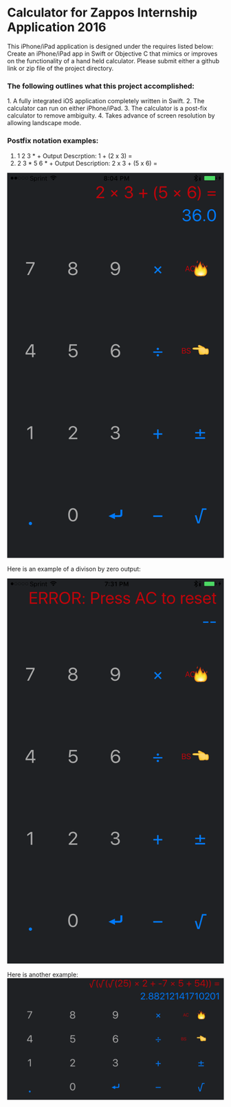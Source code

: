 <h1>Calculator for Zappos Internship Application 2016</h1>
This iPhone/iPad application is designed under the requires listed below:
Create an iPhone/iPad app in Swift or Objective C that mimics or improves on the functionality of a hand held calculator. Please submit either a github link or zip file of the project directory.

<h3>The following outlines what this project accomplished:</h3>
  1. A fully integrated iOS application completely written in Swift.
  2. The calculator can run on either iPhone/iPad.
  3. The calculator is a post-fix calculator to remove ambiguity. 
  4. Takes advance of screen resolution by allowing landscape mode. 
  
<h3>Postfix notation examples:</h3>

1. 1 2 3 * +        Output Descrption: 1 + (2 x 3) =
2. 2 3 * 5 6 * +    Output Description: 2 x 3 + (5 x 6) = 


  ![alt tag](https://github.com/maurerpower12/Calculator/blob/master/AppImages/IMG_0105.PNG)
  
  Here is an example of a divison by zero output:
  
  ![alt tag](https://github.com/maurerpower12/Calculator/blob/master/AppImages/IMG_0100.PNG)
  
  Here is another example:
    ![alt tag](https://github.com/maurerpower12/Calculator/blob/master/AppImages/IMG_0104.PNG)
